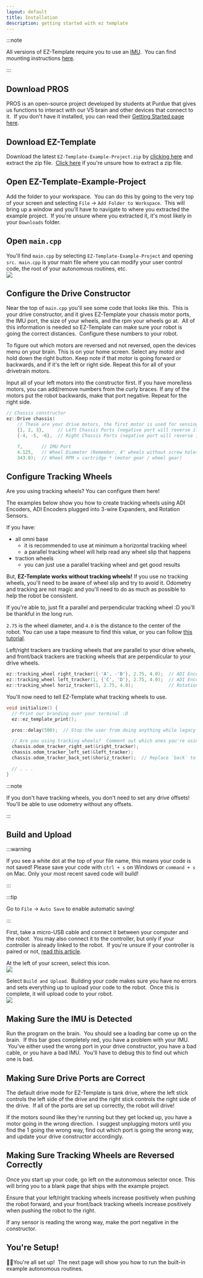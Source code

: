 ```yaml
---
layout: default
title: Installation
description: getting started with ez template
---
```


:::note

All versions of EZ-Template require you to use an [IMU](https://www.vexrobotics.com/276-4855.html).  You can find mounting instructions [here](https://kb.vex.com/hc/en-us/articles/360037382272-Using-the-V5-Inertial-Sensor).  

:::

## Download PROS
PROS is an open-source project developed by students at Purdue that gives us functions to interact with our V5 brain and other devices that connect to it.  If you don't have it installed, you can read their [Getting Started page here](https://pros.cs.purdue.edu/v5/getting-started/index.html).

## Download EZ-Template
Download the latest `EZ-Template-Example-Project.zip` by [clicking here](https://github.com/EZ-Robotics/EZ-Template/releases/latest/download/EZ-Template-Example-Project.zip) and extract the zip file.  [Click here](https://www.filecenter.com/blog/how-to-unzip-files-mac-iphone-android-windows/) if you're unsure how to extract a zip file.  

## Open EZ-Template-Example-Project
Add the folder to your workspace.  You can do this by going to the very top of your screen and selecting `File` -> `Add Folder to Workspace`.  This will bring up a window and you'll have to navigate to where you extracted the example project.  If you're unsure where you extracted it, it's most likely in your `Downloads` folder.  

## Open `main.cpp`
You'll find `main.cpp` by selecting `EZ-Template-Example-Project` and opening `src`.  `main.cpp` is your main file where you can modify your user control code, the root of your autonomous routines, etc.  
![](images/finding-main-cpp.png)

## Configure the Drive Constructor
Near the top of `main.cpp` you'll see some code that looks like this.  This is your drive constructor, and it gives EZ-Template your chassis motor ports, the IMU port, the size of your wheels, and the rpm your wheels go at.  All of this information is needed so EZ-Template can make sure your robot is going the correct distances.  Configure these numbers to your robot.  

To figure out which motors are reversed and not reversed, open the devices menu on your brain.  This is on your home screen.  Select any motor and hold down the right button.  Keep note if that motor is going forward or backwards, and if it's the left or right side.  Repeat this for all of your drivetrain motors.  

Input all of your left motors into the constructor first.  If you have more/less motors, you can add/remove numbers from the curly braces.  If any of the motors put the robot backwards, make that port negative.  Repeat for the right side.  
```cpp
// Chassis constructor
ez::Drive chassis(
    // These are your drive motors, the first motor is used for sensing!
    {1, 2, 3},     // Left Chassis Ports (negative port will reverse it!)
    {-4, -5, -6},  // Right Chassis Ports (negative port will reverse it!)

    7,       // IMU Port
    4.125,   // Wheel Diameter (Remember, 4" wheels without screw holes are actually 4.125!)
    343.0);  // Wheel RPM = cartridge * (motor gear / wheel gear)
```

## Configure Tracking Wheels
Are you using tracking wheels?  You can configure them here!

The examples below show you how to create tracking wheels using ADI Encoders, ADI Encoders plugged into 3-wire Expanders, and Rotation Sensors.  

If you have:
* all omni base
  * it is recommended to use at minimum a horizontal tracking wheel
  * a parallel tracking wheel will help read any wheel slip that happens
* traction wheels
  * you can just use a parallel tracking wheel and get good results
  
But, **EZ-Template works without tracking wheels!**  If you use no tracking wheels, you'll need to be aware of wheel slip and try to avoid it.  Odometry and tracking are not magic and you'll need to do as much as possible to help the robot be consistent.  

If you're able to, just fit a parallel and perpendicular tracking wheel :D you'll be thankful in the long run.

`2.75`  is the wheel diameter, and `4.0` is the distance to the center of the robot.  You can use a tape measure to find this value, or you can follow [this tutorial](/tutorials/tuning_tracking_wheel_width).  

Left/right trackers are tracking wheels that are parallel to your drive wheels, and front/back trackers are tracking wheels that are perpendicular to your drive wheels.  
```cpp
ez::tracking_wheel right_tracker({-'A', -'B'}, 2.75, 4.0);  // ADI Encoders
ez::tracking_wheel left_tracker(1, {'C', 'D'}, 2.75, 4.0);  // ADI Encoders plugged into a Smart port
ez::tracking_wheel horiz_tracker(1, 2.75, 4.0);             // Rotation sensors
```

You'll now need to tell EZ-Template what tracking wheels to use.  
```cpp
void initialize() {
  // Print our branding over your terminal :D
  ez::ez_template_print();

  pros::delay(500);  // Stop the user from doing anything while legacy ports configure

  // Are you using tracking wheels?  Comment out which ones you're using here!
  chassis.odom_tracker_right_set(&right_tracker);
  chassis.odom_tracker_left_set(&left_tracker);
  chassis.odom_tracker_back_set(&horiz_tracker);  // Replace `back` to `front` if your tracker is in the front!

  // . . .
}
```

:::note

If you don't have tracking wheels, you don't need to set any drive offsets!  You'll be able to use odometry without any offsets.  

:::

## Build and Upload 
:::warning

If you see a white dot at the top of your file name, this means your code is not saved!  Please save your code with `ctrl + s` on Windows or `command + s` on Mac.  Only your most recent saved code will build!

:::

:::tip

Go to `File` -> `Auto Save` to enable automatic saving!

:::

First, take a micro-USB cable and connect it between your computer and the robot.  You may also connect it to the controller, but only if your controller is already linked to the robot.  If you're unsure if your controller is paired or not, [read this article](https://kb.vex.com/hc/en-us/articles/360035592532-Pairing-the-V5-Controller-with-the-V5-Brain-for-a-Wireless-Connection).  

At the left of your screen, select this icon.   
![](images/pros-icon.png)

Select `Build and Upload`.  Building your code makes sure you have no errors and sets everything up to upload your code to the robot.  Once this is complete, it will upload code to your robot.   
![](images/pros-menu.png)

## Making Sure the IMU is Detected
Run the program on the brain.  You should see a loading bar come up on the brain.  If this bar goes completely red, you have a problem with your IMU.  You've either used the wrong port in your drive constructor, you have a bad cable, or you have a bad IMU.  You'll have to debug this to find out which one is bad.  

## Making Sure Drive Ports are Correct
The default drive mode for EZ-Template is tank drive, where the left stick controls the left side of the drive and the right stick controls the right side of the drive.  If all of the ports are set up correctly, the robot will drive!  

If the motors sound like they're running but they get locked up, you have a motor going in the wrong direction.  I suggest unplugging motors until you find the 1 going the wrong way, find out which port is going the wrong way, and update your drive constructor accordingly.  

## Making Sure Tracking Wheels are Reversed Correctly
Once you start up your code, go left on the autonomous selector once.  This will bring you to a blank page that ships with the example project.  

Ensure that your left/right tracking wheels increase positively when pushing the robot forward, and your front/back tracking wheels increase positively when pushing the robot to the right.  

If any sensor is reading the wrong way, make the port negative in the constructor.  

## You're Setup!
🥳🥳You're all set up!  The next page will show you how to run the built-in example autonomous routines.  

